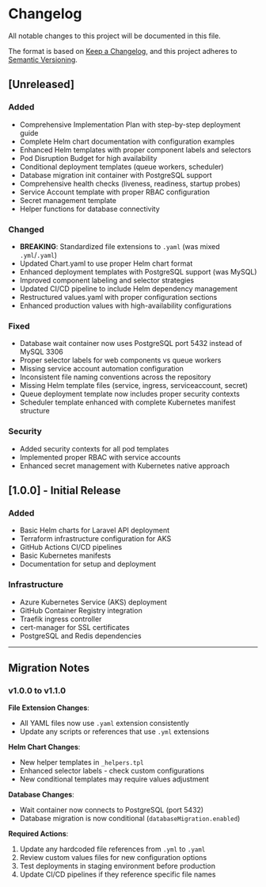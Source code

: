 # Changelog

All notable changes to this project will be documented in this file.

The format is based on [Keep a Changelog](https://keepachangelog.com/en/1.0.0/),
and this project adheres to [Semantic Versioning](https://semver.org/spec/v2.0.0.html).

## [Unreleased]

### Added
- Comprehensive Implementation Plan with step-by-step deployment guide
- Complete Helm chart documentation with configuration examples
- Enhanced Helm templates with proper component labels and selectors
- Pod Disruption Budget for high availability
- Conditional deployment templates (queue workers, scheduler)
- Database migration init container with PostgreSQL support
- Comprehensive health checks (liveness, readiness, startup probes)
- Service Account template with proper RBAC configuration
- Secret management template
- Helper functions for database connectivity

### Changed
- **BREAKING**: Standardized file extensions to `.yaml` (was mixed `.yml`/`.yaml`)
- Updated Chart.yaml to use proper Helm chart format
- Enhanced deployment templates with PostgreSQL support (was MySQL)
- Improved component labeling and selector strategies
- Updated CI/CD pipeline to include Helm dependency management
- Restructured values.yaml with proper configuration sections
- Enhanced production values with high-availability configurations

### Fixed
- Database wait container now uses PostgreSQL port 5432 instead of MySQL 3306
- Proper selector labels for web components vs queue workers
- Missing service account automation configuration
- Inconsistent file naming conventions across the repository
- Missing Helm template files (service, ingress, serviceaccount, secret)
- Queue deployment template now includes proper security contexts
- Scheduler template enhanced with complete Kubernetes manifest structure

### Security
- Added security contexts for all pod templates
- Implemented proper RBAC with service accounts
- Enhanced secret management with Kubernetes native approach

## [1.0.0] - Initial Release

### Added
- Basic Helm charts for Laravel API deployment
- Terraform infrastructure configuration for AKS
- GitHub Actions CI/CD pipelines
- Basic Kubernetes manifests
- Documentation for setup and deployment

### Infrastructure
- Azure Kubernetes Service (AKS) deployment
- GitHub Container Registry integration
- Traefik ingress controller
- cert-manager for SSL certificates
- PostgreSQL and Redis dependencies

---

## Migration Notes

### v1.0.0 to v1.1.0

**File Extension Changes**:
- All YAML files now use `.yaml` extension consistently
- Update any scripts or references that use `.yml` extensions

**Helm Chart Changes**:
- New helper templates in `_helpers.tpl`
- Enhanced selector labels - check custom configurations
- New conditional templates may require values adjustment

**Database Changes**:
- Wait container now connects to PostgreSQL (port 5432)
- Database migration is now conditional (`databaseMigration.enabled`)

**Required Actions**:
1. Update any hardcoded file references from `.yml` to `.yaml`
2. Review custom values files for new configuration options
3. Test deployments in staging environment before production
4. Update CI/CD pipelines if they reference specific file names